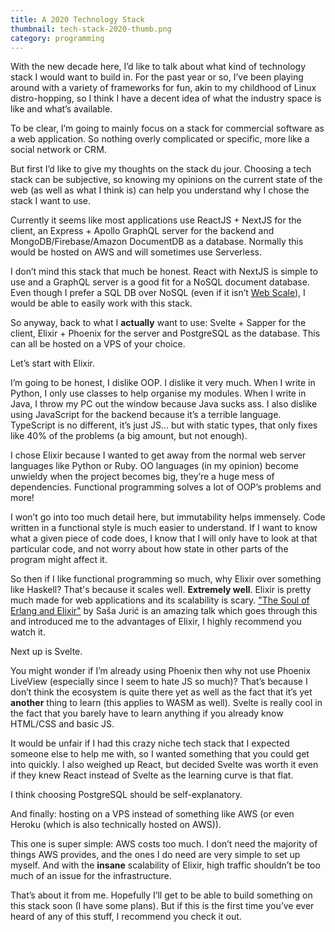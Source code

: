 ```yaml
---
title: A 2020 Technology Stack
thumbnail: tech-stack-2020-thumb.png
category: programming
---
```


With the new decade here, I’d like to talk about what kind of technology stack I would want to build in. For the past year or so, I’ve been playing around with a variety of frameworks for fun, akin to my childhood of Linux distro-hopping, so I think I have a decent idea of what the industry space is like and what’s available.

To be clear, I’m going to mainly focus on a stack for commercial software as a web application. So nothing overly complicated or specific, more like a social network or CRM.

But first I’d like to give my thoughts on the stack du jour. Choosing a tech stack can be subjective, so knowing my opinions on the current state of the web (as well as what I think is) can help you understand why I chose the stack I want to use.

Currently it seems like most applications use ReactJS + NextJS for the client, an Express + Apollo GraphQL server for the backend and MongoDB/Firebase/Amazon DocumentDB as a database. Normally this would be hosted on AWS and will sometimes use Serverless.

I don’t mind this stack that much be honest. React with NextJS is simple to use and a GraphQL server is a good fit for a NoSQL document database. Even though I prefer a SQL DB over NoSQL (even if it isn’t [Web Scale](https://www.youtube.com/watch?v=b2F-DItXtZs)), I would be able to easily work with this stack.

So anyway, back to what I **actually** want to use: Svelte + Sapper for the client, Elixir + Phoenix for the server and PostgreSQL as the database. This can all be hosted on a VPS of your choice.

Let’s start with Elixir.

I’m going to be honest, I dislike OOP. I dislike it very much. When I write in Python, I only use classes to help organise my modules. When I write in Java, I throw my PC out the window because Java sucks ass. I also dislike using JavaScript for the backend because it’s a terrible language. TypeScript is no different, it’s just JS… but with static types, that only fixes like 40% of the problems (a big amount, but not enough).

I chose Elixir because I wanted to get away from the normal web server languages like Python or Ruby. OO languages (in my opinion) become unwieldy when the project becomes big, they’re a huge mess of dependencies. Functional programming solves a lot of OOP’s problems and more!

I won’t go into too much detail here, but immutability helps immensely. Code written in a functional style is much easier to understand. If I want to know what a given piece of code does, I know that I will only have to look at that particular code, and not worry about how state in other parts of the program might affect it.

So then if I like functional programming so much, why Elixir over something like Haskell? That's because it scales well. **Extremely well**. Elixir is pretty much made for web applications and its scalability is scary. ["The Soul of Erlang and Elixir"](https://www.youtube.com/watch?v=JvBT4XBdoUE) by Saša Jurić is an amazing talk which goes through this and introduced me to the advantages of Elixir, I highly recommend you watch it.

Next up is Svelte.

You might wonder if I’m already using Phoenix then why not use Phoenix LiveView (especially since I seem to hate JS so much)? That’s because I don’t think the ecosystem is quite there yet as well as the fact that it’s yet **another** thing to learn (this applies to WASM as well). Svelte is really cool in the fact that you barely have to learn anything if you already know HTML/CSS and basic JS.

It would be unfair if I had this crazy niche tech stack that I expected someone else to help me with, so I wanted something that you could get into quickly. I also weighed up React, but decided Svelte was worth it even if they knew React instead of Svelte as the learning curve is that flat.

I think choosing PostgreSQL should be self-explanatory.

And finally: hosting on a VPS instead of something like AWS (or even Heroku (which is also technically hosted on AWS)).

This one is super simple: AWS costs too much. I don’t need the majority of things AWS provides, and the ones I do need are very simple to set up myself. And with the **insane** scalability of Elixir, high traffic shouldn’t be too much of an issue for the infrastructure.

That’s about it from me. Hopefully I’ll get to be able to build something on this stack soon (I have some plans). But if this is the first time you’ve ever heard of any of this stuff, I recommend you check it out.
